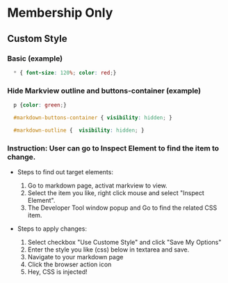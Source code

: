 # Membership Only

## Custom Style

### Basic (example)

  ```css
    * { font-size: 120%; color: red;}
  ```

### Hide Markview outline and buttons-container (example)

  ```css
    p {color: green;}

    #markdown-buttons-container { visibility: hidden; }

    #markdown-outline {  visibility: hidden; }
  ```

### Instruction: User can go to Inspect Element to find the item to change. 
  * Steps to find out target elements:
    1. Go to markdown page, activat markview to view.
    2. Select the item you like, right click mouse and select "Inspect Element".
    3. The Developer Tool window popup and Go to find the related CSS item.
    
  * Steps to apply changes:
    1. Select checkbox "Use Custome Style" and click "Save My Options"
    2. Enter the style you like (css) below in textarea and save.
    3. Navigate to your markdown page
    4. Click the browser action icon
    5. Hey, CSS is injected!